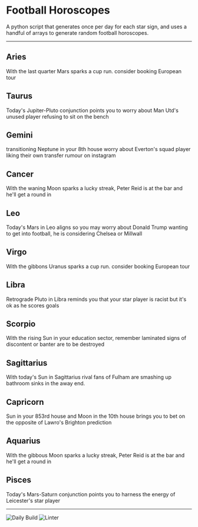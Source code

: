# Football Horoscopes

A python script that generates once per day for each star sign, and uses a handful of arrays to generate random football horoscopes.

---

<!-- horoscopes_item starts -->
<h2>Aries</h2><p>With the last quarter Mars sparks a cup run. consider booking European tour</p><h2>Taurus</h2><p>Today's Jupiter-Pluto conjunction points you to worry about Man Utd's unused player refusing to sit on the bench</p><h2>Gemini</h2><p>transitioning Neptune in your 8th house worry about Everton's squad player liking their own transfer rumour on instagram</p><h2>Cancer</h2><p>With the waning Moon sparks a lucky streak, Peter Reid is at the bar and he'll get a round in</p><h2>Leo</h2><p>Today's Mars in Leo aligns so you may worry about Donald Trump wanting to get into football, he is considering Chelsea or Millwall</p><h2>Virgo</h2><p>With the gibbons Uranus sparks a cup run. consider booking European tour</p><h2>Libra</h2><p>Retrograde Pluto in Libra reminds you that your star player is racist but it's ok as he scores goals</p><h2>Scorpio</h2><p>With the rising Sun in your education sector, remember laminated signs of discontent or banter are to be destroyed</p><h2>Sagittarius</h2><p>With today's Sun in Sagittarius rival fans of Fulham are smashing up bathroom sinks in the away end.</p><h2>Capricorn</h2><p>Sun in your 853rd house and Moon in the 10th house brings you to bet on the opposite of Lawro's Brighton prediction</p><h2>Aquarius</h2><p>With the gibbous Moon sparks a lucky streak, Peter Reid is at the bar and he'll get a round in</p><h2>Pisces</h2><p>Today's Mars-Saturn conjunction points you to harness the energy of Leicester's star player</p>
<!-- horoscopes_item ends -->

---

![Daily Build](https://github.com/MatBenfield/horofootball.thechels.uk/workflows/Daily%20Build/badge.svg) ![Linter](https://github.com/MatBenfield/horofootball.thechels.uk/workflows/Linter/badge.svg)
